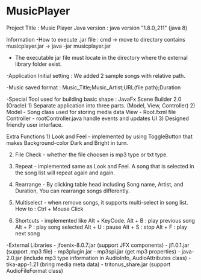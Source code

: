 # MusicPlayer

Project Title : Music Player
Java version : java version "1.8.0_211" (java 8)




Information
 -How to execute .jar file :
  cmd -> move to directory contains musicplayer.jar -> java -jar musicplayer.jar

 - The executable jar file must locate in the directory where the external library folder exist.
 
 -Application Initial setting : We added 2 sample songs with relative path.

 -Music saved format : Music_Title;Music_Artist;URL(file path);Duration

 -Special Tool used for building basic shape : JavaFx Scene Builder 2.0 (Oracle)
	1) Separate application into three parts. (Model, View, Controller)
	2) Model - Song class used for storing media data
	    View - Root.fxml file 
	    Controller - rootController.java handle events and updates UI
	3) Designed friendly user interface.

  Extra Functions
	1) Look and Feel - implemented by using ToggleButton that makes Background-color Dark and Bright in turn.
	
  2) File Check - whether the file choosen is mp3 type or txt type.
	
  3) Repeat - implemented same as Look and Feel.
	   A song that is selected in the song list will repeat again and again.
	
  4) Rearrange - By clicking table head including Song name, Artist, and Duration,
	   You can rearrange songs differently.

  5) Multiselect - when remove songs, it supports multi-select in song list.
	   How to : Ctrl + Mouse Click

  6) Shortcuts - implemented like Alt + KeyCode.
		Alt + B : play previous song
		Alt + P : play song selected
		Alt + U : pause 
		Alt + S : stop
		Alt + F : play next song

 -External Libraries
	- jfoenix-8.0.7.jar (support JFX components)
	- jl1.0.1.jar (support .mp3 file)
	- mp3plugin.jar
	- mp3spi.jar (get mp3 properties)
	- java-2.0.jar (include mp3 type information in AudioInfo, AudioAttributes class)
	- tika-app-1.21 (bring media meta data)
	- tritonus_share.jar (support AudioFileFormat class)

